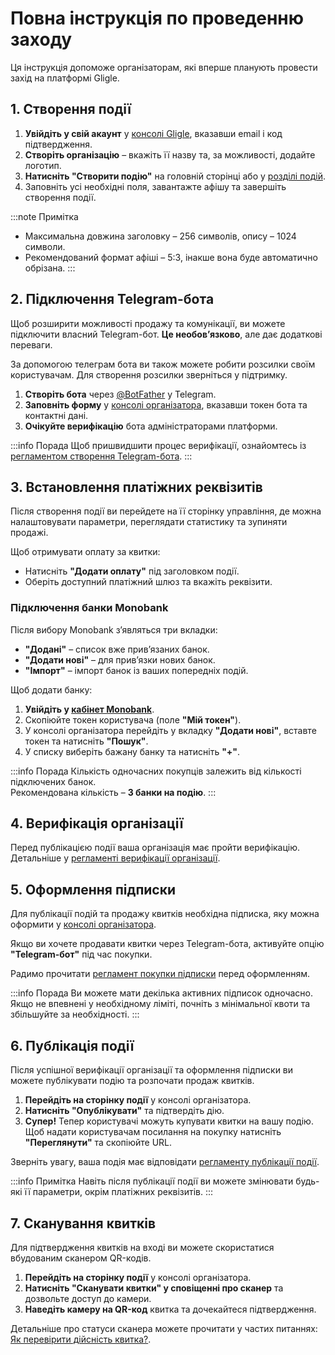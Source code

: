 # Повна інструкція по проведенню заходу

Ця інструкція допоможе організаторам, які вперше планують провести захід на платформі Gligle.

## 1. Створення події
1. **Увійдіть у свій акаунт** у [консолі Gligle](https://console.gligle.app/), вказавши email і код підтвердження.
2. **Створіть організацію** – вкажіть її назву та, за можливості, додайте логотип.
3. **Натисніть "Створити подію"** на головній сторінці або у [розділі подій](https://console.gligle.app/events).
4. Заповніть усі необхідні поля, завантажте афішу та завершіть створення події.

:::note Примітка
- Максимальна довжина заголовку – 256 символів, опису – 1024 символи.
- Рекомендований формат афіші – 5:3, інакше вона буде автоматично обрізана.
  :::

## 2. Підключення Telegram-бота
Щоб розширити можливості продажу та комунікації, ви можете підключити власний Telegram-бот. **Це необов’язково**, але дає додаткові переваги.

За допомогою телеграм бота ви також можете робити розсилки своїм користувачам. Для створення розсилки зверніться у підтримку.

1. **Створіть бота** через [@BotFather](https://t.me/BotFather) у Telegram.
2. **Заповніть форму** у [консолі організатора](https://console.gligle.app/organization/telegram-bot), вказавши токен бота та контактні дані.
3. **Очікуйте верифікацію** бота адміністраторами платформи.

:::info Порада
Щоб пришвидшити процес верифікації, ознайомтесь із [регламентом створення Telegram-бота](/docs/legal/telegram-bot-procedure).
:::

## 3. Встановлення платіжних реквізитів
Після створення події ви перейдете на її сторінку управління, де можна налаштовувати параметри, переглядати статистику та зупиняти продажі.

Щоб отримувати оплату за квитки:
- Натисніть **"Додати оплату"** під заголовком події.
- Оберіть доступний платіжний шлюз та вкажіть реквізити.

### Підключення банки Monobank
Після вибору Monobank з’являться три вкладки:
- **"Додані"** – список вже прив’язаних банок.
- **"Додати нові"** – для прив’язки нових банок.
- **"Імпорт"** – імпорт банок із ваших попередніх подій.

Щоб додати банку:
1. **Увійдіть у [кабінет Monobank](https://api.monobank.ua/)**.
2. Скопіюйте токен користувача (поле **"Мій токен"**).
3. У консолі організатора перейдіть у вкладку **"Додати нові"**, вставте токен та натисніть **"Пошук"**.
4. У списку виберіть бажану банку та натисніть **"+"**.

:::info Порада
Кількість одночасних покупців залежить від кількості підключених банок.  
Рекомендована кількість – **3 банки на подію**.
:::

## 4. Верифікація організації
Перед публікацією події ваша організація має пройти верифікацію.  
Детальніше у [регламенті верифікації організації](/docs/legal/organization-verification-procedure).

## 5. Оформлення підписки
Для публікації подій та продажу квитків необхідна підписка, яку можна оформити у [консолі організатора](https://console.gligle.app/organization/subscription).

Якщо ви хочете продавати квитки через Telegram-бота, активуйте опцію **"Telegram-бот"** під час покупки.

Радимо прочитати [регламент покупки підписки](/docs/legal/subscription-procedure) перед оформленням.

:::info Порада
Ви можете мати декілька активних підписок одночасно.  
Якщо не впевнені у необхідному ліміті, почніть з мінімальної квоти та збільшуйте за необхідності.
:::

## 6. Публікація події
Після успішної верифікації організації та оформлення підписки ви можете публікувати подію та розпочати продаж квитків.

1. **Перейдіть на сторінку події** у консолі організатора.
2. **Натисніть "Опублікувати"** та підтвердіть дію.
3. **Супер!** Тепер користувачі можуть купувати квитки на вашу подію.  
Щоб надати користувачам посилання на покупку натисніть **"Переглянути"** та скопіюйте URL.

Зверніть увагу, ваша подія має відповідати [регламенту публікації події](/docs/legal/event-publishing-procedure).

:::info Примітка
Навіть після публікації події ви можете змінювати будь-які її параметри, окрім платіжних реквізитів.
:::

## 7. Сканування квитків
Для підтвердження квитків на вході ви можете скористатися вбудованим сканером QR-кодів.

1. **Перейдіть на сторінку події** у консолі організатора.
2. **Натисніть "Сканувати квитки" у сповіщенні про сканер** та дозвольте доступ до камери.
3. **Наведіть камеру на QR-код** квитка та дочекайтеся підтвердження.

Детальніше про статуси сканера можете прочитати у частих питаннях: [Як перевірити дійсність квитка?](/docs/organizer/faq#як-перевірити-дійсність-квитка).

